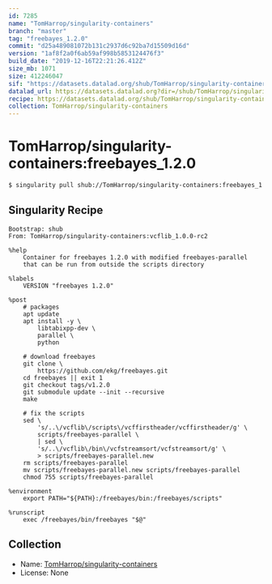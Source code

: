 ```yaml
---
id: 7285
name: "TomHarrop/singularity-containers"
branch: "master"
tag: "freebayes_1.2.0"
commit: "d25a489081072b131c2937d6c92ba7d15509d16d"
version: "1af8f2a0f6ab59af998b5853124476f3"
build_date: "2019-12-16T22:21:26.412Z"
size_mb: 1071
size: 412246047
sif: "https://datasets.datalad.org/shub/TomHarrop/singularity-containers/freebayes_1.2.0/2019-12-16-d25a4890-1af8f2a0/1af8f2a0f6ab59af998b5853124476f3.simg"
datalad_url: https://datasets.datalad.org?dir=/shub/TomHarrop/singularity-containers/freebayes_1.2.0/2019-12-16-d25a4890-1af8f2a0/
recipe: https://datasets.datalad.org/shub/TomHarrop/singularity-containers/freebayes_1.2.0/2019-12-16-d25a4890-1af8f2a0/Singularity
collection: TomHarrop/singularity-containers
---
```


# TomHarrop/singularity-containers:freebayes_1.2.0

```bash
$ singularity pull shub://TomHarrop/singularity-containers:freebayes_1.2.0
```

## Singularity Recipe

```singularity
Bootstrap: shub
From: TomHarrop/singularity-containers:vcflib_1.0.0-rc2

%help
    Container for freebayes 1.2.0 with modified freebayes-parallel 
    that can be run from outside the scripts directory

%labels
    VERSION "freebayes 1.2.0"

%post
    # packages
    apt update
    apt install -y \
        libtabixpp-dev \
        parallel \
        python

    # download freebayes
    git clone \
        https://github.com/ekg/freebayes.git
    cd freebayes || exit 1
    git checkout tags/v1.2.0
    git submodule update --init --recursive
    make

    # fix the scripts
    sed \
        's/..\/vcflib\/scripts\/vcffirstheader/vcffirstheader/g' \
        scripts/freebayes-parallel \
        | sed \
        's/..\/vcflib\/bin\/vcfstreamsort/vcfstreamsort/g' \
        > scripts/freebayes-parallel.new
    rm scripts/freebayes-parallel
    mv scripts/freebayes-parallel.new scripts/freebayes-parallel
    chmod 755 scripts/freebayes-parallel

%environment
    export PATH="${PATH}:/freebayes/bin:/freebayes/scripts"

%runscript
    exec /freebayes/bin/freebayes "$@"
```

## Collection

 - Name: [TomHarrop/singularity-containers](https://github.com/TomHarrop/singularity-containers)
 - License: None

